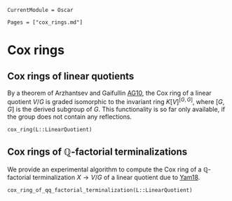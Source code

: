 ```@meta
CurrentModule = Oscar
```

```@contents
Pages = ["cox_rings.md"]
```

# Cox rings

## Cox rings of linear quotients

By a theorem of Arzhantsev and Gaifullin [AG10](@cite), the Cox ring of a linear
quotient $V/G$ is graded isomorphic to the invariant ring $K[V]^{[G,G]}$, where
$[G,G]$ is the derived subgroup of $G$.
This functionality is so far only available, if the group does not contain any
reflections.
```@docs
cox_ring(L::LinearQuotient)
```

## Cox rings of $\mathbb Q$-factorial terminalizations

We provide an experimental algorithm to compute the Cox ring of a $\mathbb Q$-factorial
terminalization $X\to V/G$ of a linear quotient due to [Yam18](@cite).
```@docs
cox_ring_of_qq_factorial_terminalization(L::LinearQuotient)
```

